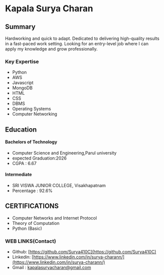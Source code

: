 #  Kapala Surya Charan 

## Summary
Hardworking and quick to adapt. Dedicated to delivering high-quality results in a fast-paced work setting. Looking for an entry-level job
where I can apply my knowledge and grow professionally.

### Key Expertise 
+ Python
+ AWS
+ Javascript
+ MongoDB
+ HTML
+ CSS
+ DBMS
+ Operating Systems
+ Computer Networking

## Education
#### Bachelors of Technology
+ Computer Science and Engineering,Parul university
+ expected Graduation:2026
+ CGPA : 6.67

#### Intermediate
+ SRI VISWA JUNIOR COLLEGE, Visakhapatnam
+ Percentage : 92.6%

## CERTIFICATIONS
+ Computer Networks and Internet Protocol
+ Theory of Computation
+ Python (Basic)


### WEB LINKS(Contact)
+ Github: [https://github.com/Surya410C](https://github.com/Surya410C)
+ Linkedin: [https://www.linkedin.com/in/surya-charann/](https://www.linkedin.com/in/surya-charann/)
+ Gmail : kapalasuryacharan@gmail.com